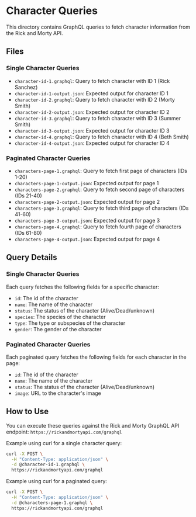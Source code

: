 # Character Queries

This directory contains GraphQL queries to fetch character information from the Rick and Morty API.

## Files

### Single Character Queries
- `character-id-1.graphql`: Query to fetch character with ID 1 (Rick Sanchez)
- `character-id-1-output.json`: Expected output for character ID 1
- `character-id-2.graphql`: Query to fetch character with ID 2 (Morty Smith)
- `character-id-2-output.json`: Expected output for character ID 2
- `character-id-3.graphql`: Query to fetch character with ID 3 (Summer Smith)
- `character-id-3-output.json`: Expected output for character ID 3
- `character-id-4.graphql`: Query to fetch character with ID 4 (Beth Smith)
- `character-id-4-output.json`: Expected output for character ID 4

### Paginated Character Queries
- `characters-page-1.graphql`: Query to fetch first page of characters (IDs 1-20)
- `characters-page-1-output.json`: Expected output for page 1
- `characters-page-2.graphql`: Query to fetch second page of characters (IDs 21-40)
- `characters-page-2-output.json`: Expected output for page 2
- `characters-page-3.graphql`: Query to fetch third page of characters (IDs 41-60)
- `characters-page-3-output.json`: Expected output for page 3
- `characters-page-4.graphql`: Query to fetch fourth page of characters (IDs 61-80)
- `characters-page-4-output.json`: Expected output for page 4

## Query Details

### Single Character Queries
Each query fetches the following fields for a specific character:
- `id`: The id of the character
- `name`: The name of the character
- `status`: The status of the character (Alive/Dead/unknown)
- `species`: The species of the character
- `type`: The type or subspecies of the character
- `gender`: The gender of the character

### Paginated Character Queries
Each paginated query fetches the following fields for each character in the page:
- `id`: The id of the character
- `name`: The name of the character
- `status`: The status of the character (Alive/Dead/unknown)
- `image`: URL to the character's image

## How to Use

You can execute these queries against the Rick and Morty GraphQL API endpoint:
`https://rickandmortyapi.com/graphql`

Example using curl for a single character query:
```bash
curl -X POST \
  -H "Content-Type: application/json" \
  -d @character-id-1.graphql \
  https://rickandmortyapi.com/graphql
```

Example using curl for a paginated query:
```bash
curl -X POST \
  -H "Content-Type: application/json" \
  -d @characters-page-1.graphql \
  https://rickandmortyapi.com/graphql
```
